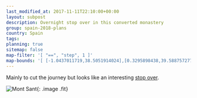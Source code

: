 ```yaml
---
last_modified_at: 2017-11-11T22:10:00+00:00
layout: subpost
description: Overnight stop over in this converted monastery
group: spain-2018-plans
country: Spain
tags: 
planning: true
sitemap: false
map-filter: '[ "==", "step", 1 ]'
map-bounds: '[ [-1.0437011719,38.5051914024],[0.3295898438,39.588757277]]'
---
```


Mainly to cut the journey but looks like an interesting [stop over](http://mont-sant.com/en/enclave-excepcional/).

![Mont Sant](http://mont-sant.com/wp-content/uploads/2016/11/entorno_v2_1600x800-compressor.jpg){: .image .fit}

